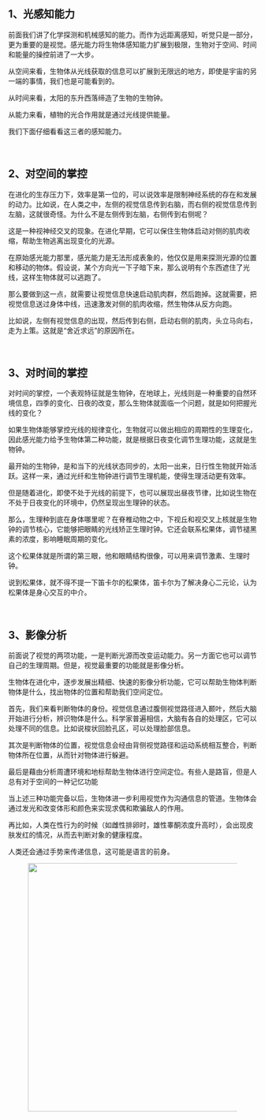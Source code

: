 <h2>1、光感知能力</h2><p data-pid="JDra2pVU">前面我们讲了化学探测和机械感知的能力。而作为远距离感知，听觉只是一部分，更为重要的是视觉。感光能力将生物体感知能力扩展到极限，生物对于空间、时间和能量的操控前进了一大步。</p><p data-pid="V39XbINV">从空间来看，生物体从光线获取的信息可以扩展到无限远的地方，即使是宇宙的另一端的事情，我们也是可能看到的。</p><p data-pid="IZ4Cu1pT">从时间来看，太阳的东升西落缔造了生物的生物钟。</p><p data-pid="NzJiHWGI">从能力来看，植物的光合作用就是通过光线提供能量。</p><p data-pid="Hv7JuSlr">我们下面仔细看看这三者的感知能力。</p><p><br></p><h2>2、对空间的掌控</h2><p data-pid="aIihdL2s">在进化的生存压力下，效率是第一位的，可以说效率是限制神经系统的存在和发展的动力。比如说，在人类之中，左侧的视觉信息传到右脑，而右侧的视觉信息传到左脑，这就很奇怪。为什么不是左侧传到左脑，右侧传到右侧呢？</p><p data-pid="jgFdt9zJ">这是一种视神经交叉的现象。在进化早期，它可以保住生物体启动对侧的肌肉收缩，帮助生物逃离出现变化的光源。</p><p data-pid="LkVIu43N">在原始感光能力那里，感光能力是无法形成表象的，他仅仅是用来探测光源的位置和移动的物体。假设说，某个方向光一下子暗下来，那么说明有个东西遮住了光线，这样生物体就可以逃跑了。</p><p data-pid="455lkcrU">那么要做到这一点，就需要让视觉信息快速启动肌肉群，然后跑掉。这就需要，把视觉信息送过身体中线，迅速激发对侧的肌肉收缩，然生物体从反方向跑。</p><p data-pid="qKtEqeT4">比如说，左侧有视觉信息的出现，然后传到右侧，启动右侧的肌肉，头立马向右，走为上策。这就是“舍近求远”的原因所在。</p><p><br></p><h2>3、对时间的掌控</h2><p data-pid="H0yUhX9N">对时间的掌控，一个表观特征就是生物钟，在地球上，光线则是一种重要的自然环境信息，四季的变化、日夜的改变，那么生物体就面临一个问题，就是如何把握光线的变化？</p><p data-pid="3w1MKTqw">如果生物体能够掌控光线的规律变化，生物就可以做出相应的周期性的生理变化，因此感光能力给予生物体第二种功能，就是根据日夜变化调节生理功能，这就是生物钟。</p><p data-pid="uCQHyz8i">最开始的生物钟，是和当下的光线状态同步的，太阳一出来，日行性生物就开始活跃。这样一来，通过光纤和生物钟进行调节生理机能，使得生理活动更有效率。</p><p data-pid="gL-6vHas">但是随着进化，即使不处于光线的前提下，也可以展现出昼夜节律，比如说生物在不处于日夜变化的环境中，仍然呈现出生理钟的状态。</p><p data-pid="3coXqWuJ">那么，生理种到底在身体哪里呢？在脊椎动物之中，下视丘和视交叉上核就是生物钟的调节核心，它能够把眼睛的光线矫正生理时钟。它还会联系松果体，调节褪黑素的浓度，影响睡眠周期的变化。</p><p data-pid="3v5RmC29">这个松果体就是所谓的第三眼，他和眼睛结构很像，可以用来调节激素、生理时钟。</p><p data-pid="OAsynlPh">说到松果体，就不得不提一下笛卡尔的松果体，笛卡尔为了解决身心二元论，认为松果体是身心交互的中介。</p><p><br></p><h2>3、影像分析</h2><p data-pid="n8U-gTa0">前面说了视觉的两项功能，一是判断光源而改变运动能力。另一方面它也可以调节自己的生理周期。但是，视觉最重要的功能就是影像分析。</p><p data-pid="Uo8lEGFV">生物体在进化中，逐步发展出精细、快速的影像分析功能，它可以帮助生物体判断物体是什么，找出物体的位置和帮助我们空间定位。</p><p data-pid="EHY6nKUc">首先，我们来看判断物体的身份。视觉信息通过腹侧视觉路径进入颞叶，然后大脑开始进行分析，辨识物体是什么。科学家普遍相信，大脑有各自的处理区，它可以处理不同的信息。比如说梭状回脸孔区，可以处理脸部信息。</p><p data-pid="nlsWz7uu">其次是判断物体的位置，视觉信息会经由背侧视觉路径和运动系统相互整合，判断物体所在位置，从而针对物体进行躲避。</p><p data-pid="9MG_SNRV">最后是藉由分析周遭环境和地标帮助生物体进行空间定位。有些人是路盲，但是人总有对于空间的一种记忆功能</p><p data-pid="h31wQCgs">当上述三种功能完备以后，生物体进一步利用视觉作为沟通信息的管道。生物体会通过发光和改变体形和颜色来实现求偶和欺骗敌人的作用。</p><p data-pid="C4pt8oog">再比如，人类在性行为的时候（如雌性排卵时，雄性睾酮浓度升高时），会出现皮肤发红的情况，从而去判断对象的健康程度。</p><p data-pid="PRXUTukT">人类还会通过手势来传递信息，这可能是语言的前身。</p><figure data-size="normal"><img src="https://picx.zhimg.com/v2-3c6713205dc02903211e71a364dbe73d_720w.jpg?source=d16d100b" data-caption="" data-size="normal" data-rawwidth="504" data-rawheight="300" class="origin_image zh-lightbox-thumb" width="504" data-original="https://pic1.zhimg.com/v2-3c6713205dc02903211e71a364dbe73d_720w.jpg?source=d16d100b"></figure><p></p>
